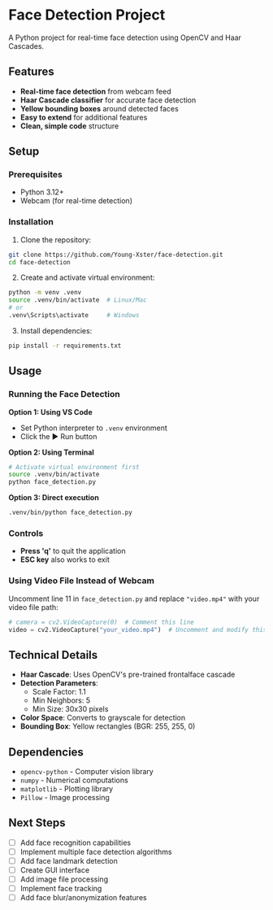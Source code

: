 # Face Detection Project

A Python project for real-time face detection using OpenCV and Haar Cascades.

## Features

- **Real-time face detection** from webcam feed
- **Haar Cascade classifier** for accurate face detection  
- **Yellow bounding boxes** around detected faces
- **Easy to extend** for additional features
- **Clean, simple code** structure

## Setup

### Prerequisites
- Python 3.12+
- Webcam (for real-time detection)

### Installation

1. Clone the repository:
```bash
git clone https://github.com/Young-Xster/face-detection.git
cd face-detection
```

2. Create and activate virtual environment:
```bash
python -m venv .venv
source .venv/bin/activate  # Linux/Mac
# or
.venv\Scripts\activate     # Windows
```

3. Install dependencies:
```bash
pip install -r requirements.txt
```

## Usage

### Running the Face Detection

**Option 1: Using VS Code**
- Set Python interpreter to `.venv` environment
- Click the ▶️ Run button

**Option 2: Using Terminal**
```bash
# Activate virtual environment first
source .venv/bin/activate
python face_detection.py
```

**Option 3: Direct execution**
```bash
.venv/bin/python face_detection.py
```

### Controls
- **Press 'q'** to quit the application
- **ESC key** also works to exit

### Using Video File Instead of Webcam
Uncomment line 11 in `face_detection.py` and replace `"video.mp4"` with your video file path:
```python
# camera = cv2.VideoCapture(0)  # Comment this line
video = cv2.VideoCapture("your_video.mp4")  # Uncomment and modify this line
```

## Technical Details

- **Haar Cascade**: Uses OpenCV's pre-trained frontalface cascade
- **Detection Parameters**:
  - Scale Factor: 1.1
  - Min Neighbors: 5
  - Min Size: 30x30 pixels
- **Color Space**: Converts to grayscale for detection
- **Bounding Box**: Yellow rectangles (BGR: 255, 255, 0)

## Dependencies

- `opencv-python` - Computer vision library
- `numpy` - Numerical computations
- `matplotlib` - Plotting library
- `Pillow` - Image processing

## Next Steps

- [ ] Add face recognition capabilities
- [ ] Implement multiple face detection algorithms
- [ ] Add face landmark detection
- [ ] Create GUI interface
- [ ] Add image file processing
- [ ] Implement face tracking
- [ ] Add face blur/anonymization features
